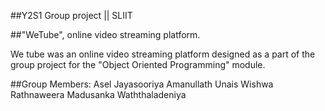##Y2S1 Group project  || SLIIT

##"WeTube", online video streaming platform.

We tube was an online video streaming platform designed as a part of the group project for the "Object Oriented Programming" module.

##Group Members:
Asel Jayasooriya
Amanullath Unais
Wishwa Rathnaweera
Madusanka Waththaladeniya

